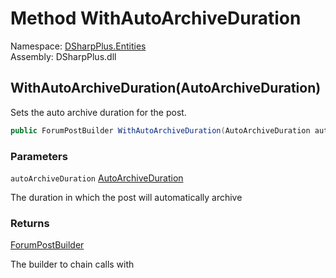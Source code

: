 # Method WithAutoArchiveDuration

Namespace: [DSharpPlus.Entities](DSharpPlus.Entities.md)  
Assembly: DSharpPlus.dll

## <a id="DSharpPlus_Entities_ForumPostBuilder_WithAutoArchiveDuration_DSharpPlus_AutoArchiveDuration_"></a>WithAutoArchiveDuration\(AutoArchiveDuration\)

Sets the auto archive duration for the post.

```csharp
public ForumPostBuilder WithAutoArchiveDuration(AutoArchiveDuration autoArchiveDuration)
```

### Parameters

`autoArchiveDuration` [AutoArchiveDuration](DSharpPlus.AutoArchiveDuration.md)

The duration in which the post will automatically archive

### Returns

[ForumPostBuilder](DSharpPlus.Entities.ForumPostBuilder.md)

The builder to chain calls with

